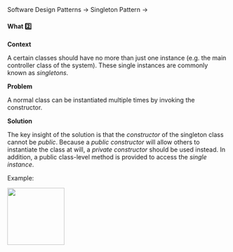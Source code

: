 <link rel="stylesheet" href="{{baseUrl}}/css/textbook.css">

<div class="website-content">

<div id="path">Software Design Patterns &rarr; Singleton Pattern &rarr;</div>

<div id="title">

#### What :two:

</div>

<div id="body">

**Context**

A certain classes should have no more than just one instance (e.g. the main controller class of the system). These single instances are commonly known as _singletons_.

**Problem**

A normal class can be instantiated multiple times by invoking the constructor.  

**Solution**

The key insight of the solution is that the _constructor_ of the singleton class cannot be _public_. Because a _public constructor_ will allow others to instantiate the class at will, a _private constructor_ should be used instead. In addition, a public class-level method is provided to access the _single instance_.

<tip-box>

Example:

<img src="{{baseUrl}}/designPatterns/singleton/what/images/singleton.png" height="130" />
<p/>

</tip-box>

</div>

<div id="extras">

<include src="exercises.md" />

<div>

</div>
